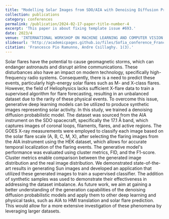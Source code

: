 ```yaml
---
title: "Modelling Solar Images from SDO/AIA with Denoising Diffusion Probabilistic Models"
collection: publications
category: conferences
permalink: /publication/2024-02-17-paper-title-number-4
excerpt: 'This paper is about fixing template issue #693.'
date: 2023/4
venue: 'INTERNATIONAL WORKSHOP ON MACHINE LEARNING AND COMPUTER VISION IN HELIOPHYSICS, Sofia (Bulgaria)'
slidesurl: 'http://academicpages.github.io/files/Sofia_conference_Francesco_Pio_Ramunno.pdf'
citation: 'Francesco Pio Ramunno, Andre Csillaghy. 1(3).'
---
```


Solar flares have the potential to cause geomagnetic storms, which can endanger astronauts and disrupt airline communications. These disturbances also have an impact on modern technology, specifically high-frequency radio systems. Consequently, there is a need to predict these events, particularly high-energy solar flares such as M- and X-class flares. However, the field of Heliophysics lacks sufficient X-flare data to train a supervised algorithm for flare forecasting, resulting in an unbalanced dataset due to the rarity of these physical events. To overcome this issue, generative deep learning models can be utilized to produce synthetic images representing solar activity. In this study, we trained a denoising diffusion probabilistic model. The dataset was sourced from the AIA instrument on the SDO spacecraft, specifically the 17.1 Å band, which captures images of coronal loops, filaments, flares, and active regions. The GOES X-ray measurements were employed to classify each image based on the solar flare scale (A, B, C, M, X), after selecting the flaring images from the AIA instrument using the HEK dataset, which allows for accurate temporal localization of the flaring events. The generative model's performance was evaluated using cluster metrics, FID, and the F1-score. Cluster metrics enable comparison between the generated image distribution and the real image distribution. We demonstrated state-of-the-art results in generating Sun images and developed an application that utilized these generated images to train a supervised classifier. The addition of synthetic samples was used to demonstrate their effectiveness in addressing the dataset imbalance. As future work, we aim at gaining a better understanding of the generation capabilities of the denoising diffusion probabilistic models and apply them to other deep learning and physical tasks, such as AIA to HMI translation and solar flare prediction. This would allow for a more extensive investigation of these phenomena by leveraging larger datasets.
